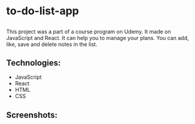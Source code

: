 # to-do-list-app

## 
This project was a part of a course program on Udemy. It made on JavaScript and React.
It can help you to manage your plans. You can add, like, save and delete notes in the list. 

## Technologies: 
- JavaScript
- React
- HTML
- CSS

## Screenshots:

![]()
![]()
![]()

